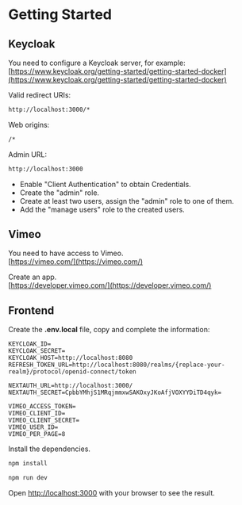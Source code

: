 # Getting Started

## Keycloak

You need to configure a Keycloak server, for example: \
[https://www.keycloak.org/getting-started/getting-started-docker](https://www.keycloak.org/getting-started/getting-started-docker)

Valid redirect URIs:

```bash
http://localhost:3000/*
```

Web origins:

```bash
/*
```

Admin URL:

```bash
http://localhost:3000
```

- Enable "Client Authentication" to obtain Credentials.
- Create the "admin" role.
- Create at least two users, assign the "admin" role to one of them.
- Add the "manage users" role to the created users.

## Vimeo

You need to have access to Vimeo. \
[https://vimeo.com/](https://vimeo.com/)

Create an app. \
[https://developer.vimeo.com/](https://developer.vimeo.com/)

## Frontend

Create the **.env.local** file, copy and complete the information:

```
KEYCLOAK_ID=
KEYCLOAK_SECRET=
KEYCLOAK_HOST=http://localhost:8080
REFRESH_TOKEN_URL=http://localhost:8080/realms/{replace-your-realm}/protocol/openid-connect/token

NEXTAUTH_URL=http://localhost:3000/
NEXTAUTH_SECRET=CpbbYMhjS1MRqjmmxwSAKOxyJKoAfjVOXYYDiTD4qyk=

VIMEO_ACCESS_TOKEN=
VIMEO_CLIENT_ID=
VIMEO_CLIENT_SECRET=
VIMEO_USER_ID=
VIMEO_PER_PAGE=8
```

Install the dependencies.

```bash
npm install
```

```bash
npm run dev
```

Open [http://localhost:3000](http://localhost:3000) with your browser to see the result.
